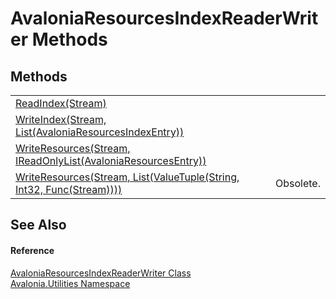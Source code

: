 # AvaloniaResourcesIndexReaderWriter Methods




## Methods
<table>
<tr>
<td><a href="M_Avalonia_Utilities_AvaloniaResourcesIndexReaderWriter_ReadIndex">ReadIndex(Stream)</a></td>
<td> </td>
</tr>
<tr>
<td><a href="M_Avalonia_Utilities_AvaloniaResourcesIndexReaderWriter_WriteIndex">WriteIndex(Stream, List(AvaloniaResourcesIndexEntry))</a></td>
<td> </td>
</tr>
<tr>
<td><a href="M_Avalonia_Utilities_AvaloniaResourcesIndexReaderWriter_WriteResources">WriteResources(Stream, IReadOnlyList(AvaloniaResourcesEntry))</a></td>
<td> </td>
</tr>
<tr>
<td><a href="M_Avalonia_Utilities_AvaloniaResourcesIndexReaderWriter_WriteResources_1">WriteResources(Stream, List(ValueTuple(String, Int32, Func(Stream))))</a></td>
<td>Obsolete.</td>
</tr>
</table>

## See Also


#### Reference
<a href="T_Avalonia_Utilities_AvaloniaResourcesIndexReaderWriter">AvaloniaResourcesIndexReaderWriter Class</a>  
<a href="N_Avalonia_Utilities">Avalonia.Utilities Namespace</a>  
